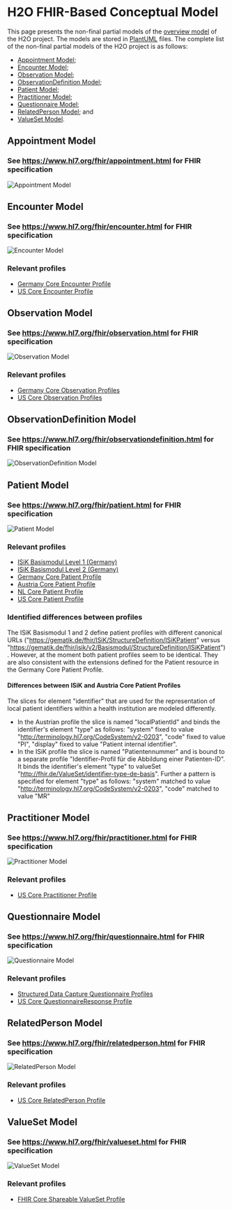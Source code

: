 # H2O FHIR-Based Conceptual Model

This page presents the non-final partial models of the [overview model](https://github.com/IMI-H2O/h2o-conceptual-model) of the H2O project. The models are stored in [PlantUML](https://plantuml.com) files. The complete list of the non-final partial models of the H2O project is as follows:
- [Appointment Model](https://github.com/IMI-H2O/h2o-conceptual-model/blob/main/models#appointment-model);
- [Encounter Model](https://github.com/IMI-H2O/h2o-conceptual-model/tree/main/models#encounter-model);
- [Observation Model](https://github.com/IMI-H2O/h2o-conceptual-model/tree/main/models#observation-model);
- [ObservationDefinition Model](https://github.com/IMI-H2O/h2o-conceptual-model/tree/main/models#observationdefinition-model);
- [Patient Model](https://github.com/IMI-H2O/h2o-conceptual-model/tree/main/models#patient-model);
- [Practitioner Model](https://github.com/IMI-H2O/h2o-conceptual-model/tree/main/models#practitioner-model);
- [Questionnaire Model](https://github.com/IMI-H2O/h2o-conceptual-model/tree/main/models#questionnaire-model);
- [RelatedPerson Model](https://github.com/IMI-H2O/h2o-conceptual-model/tree/main/models#relatedperson-model); and
- [ValueSet Model](https://github.com/IMI-H2O/h2o-conceptual-model/tree/main/models#valueset-model).


## Appointment Model
### See https://www.hl7.org/fhir/appointment.html for FHIR specification
![Appointment Model](http://www.plantuml.com/plantuml/proxy?cache=no&src=https://raw.githubusercontent.com/IMI-H2O/h2o-conceptual-model/main/models/appointment.puml)

## Encounter Model
### See https://www.hl7.org/fhir/encounter.html for FHIR specification
![Encounter Model](http://www.plantuml.com/plantuml/proxy?cache=no&src=https://raw.githubusercontent.com/IMI-H2O/h2o-conceptual-model/main/models/encounter.puml)
### Relevant profiles
- [Germany Core Encounter Profile](https://ig.fhir.de/basisprofile-de/stable/Ressourcen-AmbulanterStationaererFall.html)
- [US Core Encounter Profile](http://hl7.org/fhir/us/core/STU5.0.1/StructureDefinition-us-core-encounter.html)


## Observation Model
### See https://www.hl7.org/fhir/observation.html for FHIR specification
![Observation Model](http://www.plantuml.com/plantuml/proxy?cache=no&src=https://raw.githubusercontent.com/IMI-H2O/h2o-conceptual-model/main/models/observation.puml)
### Relevant profiles
- [Germany Core Observation Profiles](https://ig.fhir.de/basisprofile-de/stable/Ressourcen-BeobachtungenMessungenObservation.html)
- [US Core Observation Profiles](http://hl7.org/fhir/us/core/STU5.0.1/profiles-and-extensions.html#observation)


## ObservationDefinition Model
### See https://www.hl7.org/fhir/observationdefinition.html for FHIR specification
![ObservationDefinition Model](http://www.plantuml.com/plantuml/proxy?cache=no&src=https://raw.githubusercontent.com/IMI-H2O/h2o-conceptual-model/main/models/observation_definition.puml)


## Patient Model
### See https://www.hl7.org/fhir/patient.html for FHIR specification
![Patient Model](http://www.plantuml.com/plantuml/proxy?cache=no&src=https://raw.githubusercontent.com/IMI-H2O/h2o-conceptual-model/main/models/patient.puml)
### Relevant profiles
- [ISiK Basismodul Level 1 (Germany)](https://simplifier.net/guide/implementierungsleitfadenisik-basismodul-stufe1/ImplementationGuide-markdown-Datenobjekte-Patient?version=current)
- [ISiK Basismodul Level 2 (Germany)](https://simplifier.net/guide/implementierungsleitfadenisik-basismodul/ImplementationGuide-markdown-Datenobjekte-Datenobjekte-Patient?version=current)
- [Germany Core Patient Profile](https://ig.fhir.de/basisprofile-de/stable/Ressourcen-Patient.html)
- [Austria Core Patient Profile](https://fhir.hl7.at/r4-core-main/StructureDefinition-at-core-patient.html)
- [NL Core Patient Profile](https://simplifier.net/Nictiz-R4-zib2020/NlcorePatient/~overview)
- [US Core Patient Profile](http://hl7.org/fhir/us/core/STU5.0.1/StructureDefinition-us-core-patient.html)
### Identified differences between profiles
The ISiK Basismodul 1 and 2 define patient profiles with different canonical URLs ("https://gematik.de/fhir/ISiK/StructureDefinition/ISiKPatient" versus "https://gematik.de/fhir/isik/v2/Basismodul/StructureDefinition/ISiKPatient"). However, at the moment both patient profiles seem to be identical. They are also consistent with the extensions defined for the Patient resource in the Germany Core Patient Profile.
#### Differences between ISiK and Austria Core Patient Profiles
The slices for element "identifier" that are used for the representation of local patient identifiers within a health institution are modeled differently. 
- In the Austrian profile the slice is named "localPatientId" and binds the identifier's element "type" as follows: "system" fixed to value "http://terminology.hl7.org/CodeSystem/v2-0203", "code" fixed to value "PI", "display" fixed to value "Patient internal identifier".
- In the ISiK profile the slice is named "Patientennummer" and is bound to a separate profile "Identifier-Profil für die Abbildung einer Patienten-ID". It binds the identifier's element "type" to valueSet "http://fhir.de/ValueSet/identifier-type-de-basis". Further a pattern is specified for element "type" as follows: "system" matched to value "http://terminology.hl7.org/CodeSystem/v2-0203", "code" matched to value "MR"


## Practitioner Model
### See https://www.hl7.org/fhir/practitioner.html for FHIR specification
![Practitioner Model](http://www.plantuml.com/plantuml/proxy?cache=no&src=https://raw.githubusercontent.com/IMI-H2O/h2o-conceptual-model/main/models/practitioner.puml)
### Relevant profiles
- [US Core Practitioner Profile](http://hl7.org/fhir/us/core/STU5.0.1/StructureDefinition-us-core-practitioner.html)


## Questionnaire Model
### See https://www.hl7.org/fhir/questionnaire.html for FHIR specification
![Questionnaire Model](http://www.plantuml.com/plantuml/proxy?cache=no&src=https://raw.githubusercontent.com/IMI-H2O/h2o-conceptual-model/main/models/questionnaire.puml)
### Relevant profiles
- [Structured Data Capture Questionnaire Profiles](http://build.fhir.org/ig/HL7/sdc/artifacts.html#5)
- [US Core QuestionnaireResponse Profile](http://hl7.org/fhir/us/core/STU5.0.1/StructureDefinition-us-core-questionnaireresponse.html)


## RelatedPerson Model
### See https://www.hl7.org/fhir/relatedperson.html for FHIR specification
![RelatedPerson Model](http://www.plantuml.com/plantuml/proxy?cache=no&src=https://raw.githubusercontent.com/IMI-H2O/h2o-conceptual-model/main/models/related_person.puml)
### Relevant profiles
- [US Core RelatedPerson Profile](http://hl7.org/fhir/us/core/STU5.0.1/StructureDefinition-us-core-relatedperson.html)



## ValueSet Model
### See https://www.hl7.org/fhir/valueset.html for FHIR specification
![ValueSet Model](http://www.plantuml.com/plantuml/proxy?cache=no&src=https://raw.githubusercontent.com/IMI-H2O/h2o-conceptual-model/main/models/value_set.puml)
### Relevant profiles
- [FHIR Core Shareable ValueSet Profile](https://www.hl7.org/fhir/shareablevalueset.html)



<!--
## Overview Model
![Overview Model](http://www.plantuml.com/plantuml/proxy?cache=no&src=https://raw.githubusercontent.com/IMI-H2O/h2o-conceptual-model/main/overview.puml)

Check also the [Conceptual/Class Model](https://github.com/IMI-H2O/h2o-conceptual-model/blob/main/tmp/README.md).
-->

